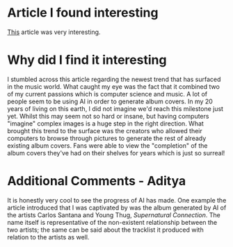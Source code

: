 # Article I found interesting
[This](https://www.passionweiss.com/2022/08/04/artificial-intelligence-album-artwork-collaborative-lps/) article was very interesting. 

# Why did I find it interesting
I stumbled across this article regarding the newest trend that has surfaced in the music world. What caught my eye was the fact that it combined two of my current passions which is computer science and music. A lot of people seem to be using AI in order to generate album covers. In my 20 years of living on this earth, I did not imagine we'd reach this milestone just yet. Whilst this may seem not so hard or insane, but having computers "imagine" complex images is a huge step in the right direction. What brought this trend to the surface was the creators who allowed their computers to browse through pictures to generate the rest of already existing album covers. Fans were able to view the "completion" of the album covers they've had on their shelves for years which is just so surreal!

# Additional Comments - Aditya
It is honestly very cool to see the progress of AI has made. One example the article introduced that I was captivated by was the album generated by AI of the artists Carlos Santana and Young Thug, *Supernatural Connection*. The name itself is representative of the non-existent relationship between the two artists; the same can be said about the tracklist it produced with relation to the artists as well.